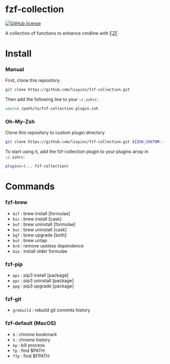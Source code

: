 # fzf-collection
[![GitHub license](https://img.shields.io/github/license/liuyinz/fzf-collection)](https://github.com/liuyinz/fzf-collection/blob/master/LICENSE)

A collection of functions to enhance cmdline with [FZF](https://github.com/junegunn/fzf)

# Install

### Manual

First, clone this repository.

```zsh
git clone https://github.com/liuyinz/fzf-collection.git
```

Then add the following line to your `~/.zshrc` .

```zsh
source /path/to/fzf-collection.plugin.zsh
```

### Oh-My-Zsh

Clone this repository to custom plugin directory

```zsh
git clone https://github.com/liuyinz/fzf-collection.git ${ZSH_CUSTOM:-~/.oh-my-zsh/custom}/plugins/fzf-collection
```

To start using it, add the fzf-collection plugin to your plugins array in `~/.zshrc`:

```zsh
plugins=(... fzf-collection)
```

# Commands

### fzf-brew

- `bif` : brew install [formulae]
- `bic` : brew install [cask]
- `buf` : brew uninstall [formulae]
- `buc` : brew uninstall [cask]
- `bgf` : brew upgrade [both]
- `but` : brew untap
- `brd` : remove useless dependence
- `bio` : install older formulae

### fzf-pip

- `ppi` : pip3 install [package]
- `ppc` : pip3 uninstall [package]
- `ppg` : pip3 upgrade [package]

### fzf-git

- `grebuild` : rebuild git commits history 

### fzf-default (MacOS)

- `b` : chrome bookmark
- `h` : chrome history
- `kp` : kill process
- `fp` : find $PATH
- `ffp` : find $FPATH
